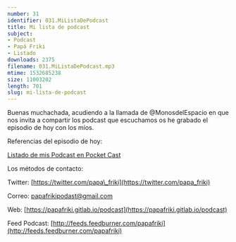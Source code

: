 ```yaml
---
number: 31
identifier: 031.MiListaDePodcast
title: Mi lista de podcast
subject:
- Podcast
- Papá Friki
- Listado
downloads: 2375
filename: 031.MiListaDePodcast.mp3
mtime: 1532685238
size: 11003202
length: 701
slug: mi-lista-de-podcast
---
```

Buenas muchachada, acudiendo a la llamada de @MonosdelEspacio en que nos invita a compartir los podcast que escuchamos os he grabado el episodio de hoy con los míos.

Referencias del episodio de hoy:

[Listado de mis Podcast en Pocket Cast](https://lists.pocketcasts.com/f95621b4-adc4-49b9-9b9f-69376d09e3f1)  

Los métodos de contacto:

Twitter: [https://twitter.com/papa\_friki](https://twitter.com/papa_friki)

Correo: [papafrikipodast@gmail.com](https://archive.org/details/papafrikipodast@gmail.com)

Web: [https://papafriki.gitlab.io/podcast](https://papafriki.gitlab.io/podcast)

Feed Podcast: [http://feeds.feedburner.com/papafriki](http://feeds.feedburner.com/papafriki)
